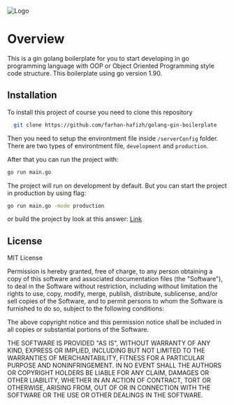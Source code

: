 
![Logo](https://miro.medium.com/max/921/1*HtCjHzGwf6iWNqXu5Cndsg.png)


# Overview

This is a gin golang boilerplate for you to start developing in go programming language with OOP or Object Oriented Programming style code structure. This boilerplate using go version 1.90.




## Installation

To install this project of course you need to clone this repository
```bash
  git clone https://github.com/farhan-hafizh/golang-gin-boilerplate
```
Then you need to setup the environtment file inside ```/serverConfig``` folder. There are two types of environtment file, ```development``` and ```production```.

After that you can run the project with:
```bash
go run main.go
```

The project will run on development by default. But you can start the project in production by using flag:
```bash
go run main.go -mode production
```
or build the project by look at this answer: [Link](https://stackoverflow.com/a/61793820/115363)


## License

MIT License

Permission is hereby granted, free of charge, to any person obtaining a copy
of this software and associated documentation files (the "Software"), to deal
in the Software without restriction, including without limitation the rights
to use, copy, modify, merge, publish, distribute, sublicense, and/or sell
copies of the Software, and to permit persons to whom the Software is
furnished to do so, subject to the following conditions:

The above copyright notice and this permission notice shall be included in all
copies or substantial portions of the Software.

THE SOFTWARE IS PROVIDED "AS IS", WITHOUT WARRANTY OF ANY KIND, EXPRESS OR
IMPLIED, INCLUDING BUT NOT LIMITED TO THE WARRANTIES OF MERCHANTABILITY,
FITNESS FOR A PARTICULAR PURPOSE AND NONINFRINGEMENT. IN NO EVENT SHALL THE
AUTHORS OR COPYRIGHT HOLDERS BE LIABLE FOR ANY CLAIM, DAMAGES OR OTHER
LIABILITY, WHETHER IN AN ACTION OF CONTRACT, TORT OR OTHERWISE, ARISING FROM,
OUT OF OR IN CONNECTION WITH THE SOFTWARE OR THE USE OR OTHER DEALINGS IN THE
SOFTWARE.


